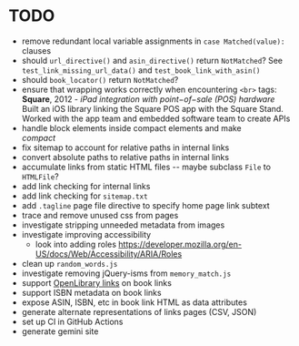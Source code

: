 # TODO

- remove redundant local variable assignments in `case Matched(value):` clauses
- should `url_directive()` and `asin_directive()` return `NotMatched`?  See `test_link_missing_url_data()` and `test_book_link_with_asin()`
- should `book_locator()` return `NotMatched`?
- ensure that wrapping works correctly when encountering `<br>` tags:
                    <strong>Square</strong>, 2012 - <em>iPad integration with
                    point−of−sale (POS) hardware</em><br>
                     Built an iOS library
                    linking the Square POS app with the Square Stand.  Worked
                    with the app team and embedded software team to create APIs
- handle block elements inside compact elements and make <address> compact
- fix sitemap to account for relative paths in internal links
- convert absolute paths to relative paths in internal links
- accumulate links from static HTML files -- maybe subclass `File` to `HTMLFile`?
- add link checking for internal links
- add link checking for `sitemap.txt`
- add `.tagline` page file directive to specify home page link subtext
- trace and remove unused css from pages
- investigate stripping unneeded metadata from images
- investigate improving accessibility
  - look into adding roles https://developer.mozilla.org/en-US/docs/Web/Accessibility/ARIA/Roles
- clean up `random_words.js`
- investigate removing jQuery-isms from `memory_match.js`
- support [OpenLibrary links](https://openlibrary.org/dev/docs/api/books) on book links
- support ISBN metadata on book links
- expose ASIN, ISBN, etc in book link HTML as data attributes
- generate alternate representations of links pages (CSV, JSON)
- set up CI in GitHub Actions
- generate gemini site

